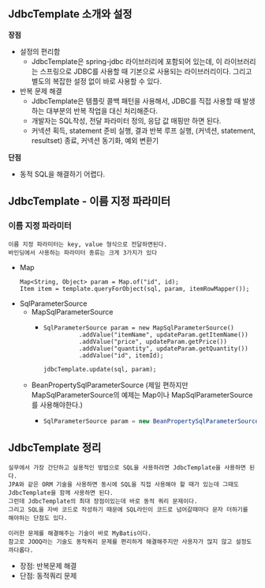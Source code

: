 ## JdbcTemplate 소개와 설정
__장점__  
- 설정의 편리함
  - JdbcTemplate은 spring-jdbc 라이브러리에 포함되어 있는데, 이 라이브러리는 스프링으로 JDBC를 사용할 때 기본으로 사용되는 라이브러리이다.
    그리고 별도의 복잡한 설정 없이 바로 사용할 수 있다.
- 반복 문제 해결
  - JdbcTemplate은 템플릿 콜백 패턴을 사용해서, JDBC를 직접 사용할 때 발생하는 대부분의 반복 작업을 대신 처리해준다.
  - 개발자는 SQL작성, 전달 파라미터 정의, 응답 값 매핑만 하면 된다.
  - 커넥션 획득, statement 준비 실행, 결과 반복 루프 실행, 
    (커넥션, statement, resultset) 종료, 커넥션 동기화, 예외 변환기

__단점__  
- 동적 SQL을 해결하기 어렵다.

## JdbcTemplate - 이름 지정 파라미터
### 이름 지정 파라미터
```
이름 지정 파라미터는 key, value 형식으로 전달하면된다.
바인딩에서 사용하는 파라미터 종류는 크게 3가지가 있다   
```
- Map
  ```
  Map<String, Object> param = Map.of("id", id);
  Item item = template.queryForObject(sql, param, itemRowMapper());
  ```
- SqlParameterSource
  - MapSqlParameterSource
    - ```
      SqlParameterSource param = new MapSqlParameterSource()
                .addValue("itemName", updateParam.getItemName())
                .addValue("price", updateParam.getPrice())
                .addValue("quantity", updateParam.getQuantity())
                .addValue("id", itemId);
      
      jdbcTemplate.update(sql, param);
      ```
  - BeanPropertySqlParameterSource (제일 편하지만 MapSqlParameterSource의 예제는 Map이나 MapSqlParameterSource를 사용해야한다.)
    - ```java
      SqlParameterSource param = new BeanPropertySqlParameterSource(item);
      ```
      
## JdbcTemplate 정리
```
실무에서 가장 간단하고 실용적인 방법으로 SQL을 사용하려면 JdbcTemplate을 사용하면 된다.
JPA와 같은 ORM 기술을 사용하면 동시에 SQL을 직접 사용해야 할 때가 있는데 그때도 JdbcTemplate을 함께 사용하면 된다.
그런데 JdbcTemplate의 최대 장점이있는데 바로 동적 쿼리 문제이다.
그리고 SQL을 자바 코드로 작성하기 때문에 SQL라인이 코드로 넘어갈때마다 문자 더하기를 해야하는 단점도 있다.

이러한 문제를 해결해주는 기술이 바로 MyBatis이다.
참고로 JOOQ라는 기술도 동적쿼리 문제를 편리하게 해결해주지만 사용자가 많지 않고 설정도 까다롭다.
```
- 장점: 반복문제 해결
- 단점: 동적쿼리 문제
  
  
